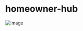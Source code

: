 # homeowner-hub


![image](https://drive.google.com/file/d/1fZkfJeX5C9EvTgPUppR0xFd9evq0f6cL/view?usp=sharing)
